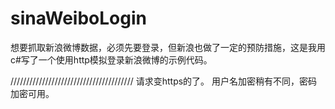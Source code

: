 sinaWeiboLogin
==============

想要抓取新浪微博数据，必须先要登录，但新浪也做了一定的预防措施，这是我用c#写了一个使用http模拟登录新浪微博的示例代码。

///////////////////////////////////////
请求变https的了。
用户名加密稍有不同，密码加密可用。
